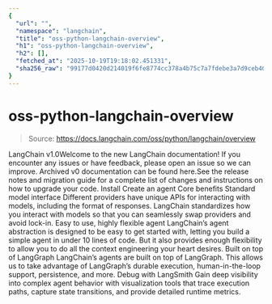 ```yaml
---
{
  "url": "",
  "namespace": "langchain",
  "title": "oss-python-langchain-overview",
  "h1": "oss-python-langchain-overview",
  "h2": [],
  "fetched_at": "2025-10-19T19:18:02.451331",
  "sha256_raw": "99177d0420d214019f6fe8774cc378a4b75c7a7fdebe3a7d9ceb40807aa291e8"
}
---
```


# oss-python-langchain-overview

> Source: https://docs.langchain.com/oss/python/langchain/overview

LangChain v1.0Welcome to the new LangChain documentation! If you encounter any issues or have feedback, please open an issue so we can improve. Archived v0 documentation can be found here.See the release notes and migration guide for a complete list of changes and instructions on how to upgrade your code.
Install
Create an agent
Core benefits
Standard model interface
Different providers have unique APIs for interacting with models, including the format of responses. LangChain standardizes how you interact with models so that you can seamlessly swap providers and avoid lock-in.
Easy to use, highly flexible agent
LangChain’s agent abstraction is designed to be easy to get started with, letting you build a simple agent in under 10 lines of code. But it also provides enough flexibility to allow you to do all the context engineering your heart desires.
Built on top of LangGraph
LangChain’s agents are built on top of LangGraph. This allows us to take advantage of LangGraph’s durable execution, human-in-the-loop support, persistence, and more.
Debug with LangSmith
Gain deep visibility into complex agent behavior with visualization tools that trace execution paths, capture state transitions, and provide detailed runtime metrics.